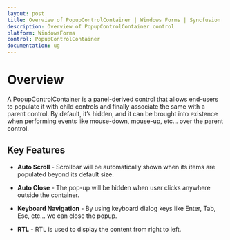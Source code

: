 ```yaml
---
layout: post
title: Overview of PopupControlContainer | Windows Forms | Syncfusion
description: Overview of PopupControlContainer control
platform: WindowsForms
control: PopupControlContainer
documentation: ug
---
```


# Overview

A PopupControlContainer is a panel-derived control that allows end-users to populate it with child controls and finally associate the same with a parent control. By default, it’s hidden, and it can be brought into existence when performing events like mouse-down, mouse-up, etc… over the parent control. 

## Key Features

* **Auto Scroll** - Scrollbar will be automatically shown when its items are populated beyond its default size.

* **Auto Close** - The pop-up will be hidden when user clicks anywhere outside the container.

* **Keyboard Navigation** - By using keyboard dialog keys like Enter, Tab, Esc, etc... we can close the popup.

* **RTL** - RTL is used to display the content from right to left.

